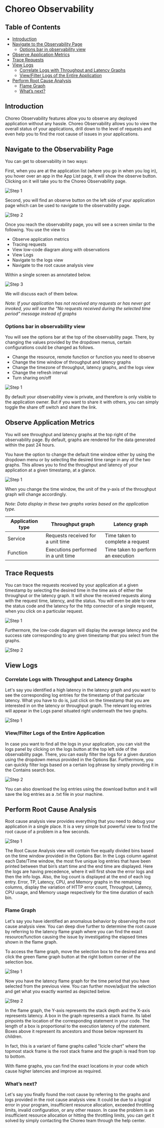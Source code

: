 # Choreo Observability

## Table of Contents
<!--ts-->
* [Introduction](#Introduction)
* [Navigate to the Observability Page](#Navigate-to-the-Observability-Page)
  * [Options bar in observability view](#Options-bar-in-observability-view)
* [Observe Application Metrics](#Observe-Application-Metrics)
* [Trace Requests](#Trace-Requests)
* [View Logs](#View-Logs)
   * [Correlate Logs with Throughput and Latency Graphs](#correlate-logs-with-throughput-and-latency-graphs)
   * [View/Filter Logs of the Entire Application](#viewfilter-logs-of-the-entire-application)
* [Perform Root Cause Analysis](#perform-root-cause-analysis)
   * [Flame Graph](#Flame-Graph)
   * [What’s next?](#What’s-next?)

<!--te-->

## Introduction

Choreo Observability features allow you to observe any deployed application without any hassle. Choreo Observability allows you to view the overall status of your applications, drill down to the level of requests and even help you to find the root cause of issues in your applications.

## Navigate to the Observability Page

You can get to observability in two ways:

First, when you are at the application list (where you go in when you log in), you hover over an app in the App List page, it will show the observe button. Clicking on it will take you to the Choreo Observability page.

![Step 1](images/observability/image6.png)

Second, you will find an observe button on the left side of your application page which can be used to navigate to the observability page.

![Step 2](images/observability/image4.png)

Once you reach the observability page, you will see a screen similar to the following. You use the view to

- Observe application metrics  
- Tracing requests  
- View low-code diagram along with observations
- View Logs  
- Navigate to the logs view  
- Navigate to the root cause analysis view  

Within a single screen as annotated below.

![Step 3](images/observability/image5.png)

We will discuss each of them below. 

*Note: If your application has not received any requests or has never got invoked, you will see the “No requests received during the selected time period” message instead of graphs*

### Options bar in observability view

You will see the options bar at the top of the observability page. There, by changing the values provided by the dropdown menus, certain configurations could be changed as follows.

- Change the resource, remote function or function you need to observe
- Change the time window of throughput and latency graphs  
- Change the timezone of throughput, latency graphs, and the logs view
- Change the refresh interval  
- Turn sharing on/off  
 
![Step 1](images/observability/image1.png)

By default your observability view is private, and therefore is only visible to the application owner. But if you want to share it with others, you can simply toggle the share off switch and share the link.

## Observe Application Metrics

You will see throughput and latency graphs at the top right of the observability page. By default, graphs are rendered for the data generated within the past 24 hours. 

You have the option to change the default time window either by using the dropdown menu or by selecting the desired time range in any of the two graphs. This allows you to find the throughput and latency of your application at a given timestamp, at a glance.

![Step 1](images/observability/image8.gif)

When you change the time window, the unit of the y-axis of the throughput graph will change accordingly.

*Note: Data display in these two graphs varies based on the application type.*

| Application type | Throughput graph                    | Latency graph                      |
|------------------|-------------------------------------|------------------------------------|
| Service          | Requests received for a unit time   | Time taken to complete a request   |
| Function         | Executions performed in a unit time | Time taken to perform an execution |

## Trace Requests

You can trace the requests received by your application at a given timestamp by selecting the desired time in the time axis of either the throughput or the latency graph. It will show the received requests along with the request time, latency, and the status. You will even be able to view the status code and the latency for the http connector of a single request, when you click on a particular request.

![Step 1](images/observability/image7.gif)

Furthermore, the low-code diagram will display the average latency and the success rate corresponding to any given timestamp that you select from the graphs.

![Step 2](images/observability/image2.png)

## View Logs

### Correlate Logs with Throughput and Latency Graphs

Let's say you identified a high latency in the latency graph and you want to see the corresponding log entries for the timestamp of that particular latency. What you have to do is, just click on the timestamp that you are interested in on the latency or throughput graph. The relevant log entries will appear in the Logs panel situated right underneath the two graphs.

![Step 1](images/observability/image11.png)

### View/Filter Logs of the Entire Application

In case you want to find all the logs in your application, you can visit the logs panel by clicking on the logs button at the top left side of the observability page. There, you can easily filter the logs for a given duration using the dropdown menus provided in the Options Bar. Furthermore, you can quickly filter logs based on a certain log phrase by simply providing it in the Contains search box.

![Step 2](images/observability/image13.png)

You can also download the log entries using the download button and it will save the log entries as a .txt file in your machine.

## Perform Root Cause Analysis

Root cause analysis view provides everything that you need to debug your application in a single place. It is a very simple but powerful view to find the root cause of a problem in a few seconds. 

![Step 1](images/observability/image12.png)

The Root Cause Analysis view will contain five equally divided bins based on the time window provided in the Options Bar. In the Logs column against each Date/Time window, the most five unique log entries that have been printed between that bin’s start time and the end time are displayed. Here the logs are having precedence, where it will first show the error logs and then the info logs. Also, the log count is displayed at the end of each log entry. Error, TP, Latency, CPU, and Memory graphs in the remaining columns, display the variation of HTTP error count, Throughput, Latency, CPU usage, and Memory usage respectively for the time duration of each bin.

### Flame Graph

Let's say you have identified an anomalous behavior by observing the root cause analysis view. You can deep dive further to determine the root cause by referring to the latency flame graph where you can find the exact resource/function causing the issue by investigating the elapsed times shown in the flame graph.

To access the flame graph, move the selection box to the desired area and click the green flame graph button at the right bottom corner of the selection box.

![Step 1](images/observability/image3.gif)

Now you have the latency flame graph for the time period that you have selected from the previous view. You can further move/adjust the selection and get what you exactly wanted as depicted below.

![Step 2](images/observability/image10.gif)

In the flame graph, the Y-axis represents the stack depth and the X-axis represents latency. A box in the graph represents a stack frame. Its label pinpoints the location of the corresponding statement in your code. The length of a box is proportional to the execution latency of the statement. Boxes above it represent its ancestors and those below represent its children.

In fact, this is a variant of flame graphs called "Icicle chart" where the topmost stack frame is the root stack frame and the graph is read from top to bottom.

With flame graphs, you can find the exact locations in your code which cause higher latencies and improve as required.

### What’s next?

Let's say you finally found the root cause by referring to the graphs and logs provided in the root cause analysis view. It could be due to a logical error in your program, insufficient resource allocation, exceeded throttling limits, invalid configuration, or any other reason.
In case the problem is an insufficient resource allocation or hitting the throttling limits, you can get it solved by simply contacting the Choreo team through the help center.
